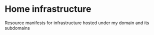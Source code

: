 # Home infrastructure

Resource manifests for infrastructure hosted under my domain and its subdomains
